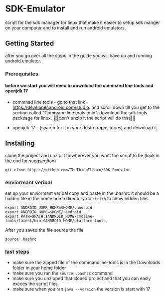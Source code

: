 # SDK-Emulator
script for the sdk manager for linux that make it easier to setup sdk manger on 
your computer and to install and run android emulators.

## Getting Started
after you go over all the steps in the guide you will have up and running android emulator.

### Prerequisites
#### before we start you will need to download the command line tools and openjdk 17

- commnad line tools - go to that link https://developer.android.com/studio.
and scroll down till you get to the section called "Command line tools only".
download the sdk tools packeage for linux. 🚫🚫don't unzip it the script will do that🚫🚫

- openjdk-17 - (search for it in your destro repositories) and download it

## Installing 
clone the project and unzip it to wherever you want the script to be (look in the end for suggsegtion)
```
git clone https://github.com/TheThingILearn/SDK-Emulator
```
### enviormant veribal
set up your enviormant veribal copy and paste in the .bashrc it should be a hidden file in the home home directory 
do `ctrl+h` to show hidden files
```
export ANDROID_USER_HOME=$HOME/.android
export ANDROID_HOME=$HOME/.android
export PATH=$PATH:$ANDROID_HOME/cmdline-tools/latest/bin:$ANDROID_HOME/platform-tools
```
After you saved the file source the file
```
source .bashrc
```
### last steps
- make sure the zipped file of the commandline-tools is in the Downloads folder in your home folder
- make sure you ran the `source .bashrc` command
- make sure you unzipped that cloned project and that you can easly excces the script files
- make sure when you ran `java --version` the version is start with 17
